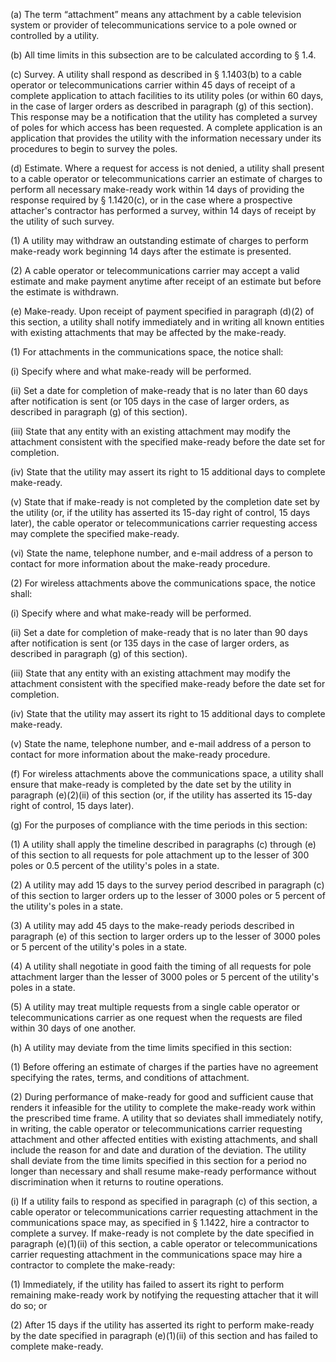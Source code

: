 (a) The term “attachment” means any attachment by a cable television system or provider of telecommunications service to a pole owned or controlled by a utility.

(b) All time limits in this subsection are to be calculated according to § 1.4.

(c) Survey. A utility shall respond as described in § 1.1403(b) to a cable operator or telecommunications carrier within 45 days of receipt of a complete application to attach facilities to its utility poles (or within 60 days, in the case of larger orders as described in paragraph (g) of this section). This response may be a notification that the utility has completed a survey of poles for which access has been requested. A complete application is an application that provides the utility with the information necessary under its procedures to begin to survey the poles.

(d) Estimate. Where a request for access is not denied, a utility shall present to a cable operator or telecommunications carrier an estimate of charges to perform all necessary make-ready work within 14 days of providing the response required by § 1.1420(c), or in the case where a prospective attacher's contractor has performed a survey, within 14 days of receipt by the utility of such survey.

(1) A utility may withdraw an outstanding estimate of charges to perform make-ready work beginning 14 days after the estimate is presented.

(2) A cable operator or telecommunications carrier may accept a valid estimate and make payment anytime after receipt of an estimate but before the estimate is withdrawn.

(e) Make-ready. Upon receipt of payment specified in paragraph (d)(2) of this section, a utility shall notify immediately and in writing all known entities with existing attachments that may be affected by the make-ready.

(1) For attachments in the communications space, the notice shall:

(i) Specify where and what make-ready will be performed.

(ii) Set a date for completion of make-ready that is no later than 60 days after notification is sent (or 105 days in the case of larger orders, as described in paragraph (g) of this section).

(iii) State that any entity with an existing attachment may modify the attachment consistent with the specified make-ready before the date set for completion.

(iv) State that the utility may assert its right to 15 additional days to complete make-ready.

(v) State that if make-ready is not completed by the completion date set by the utility (or, if the utility has asserted its 15-day right of control, 15 days later), the cable operator or telecommunications carrier requesting access may complete the specified make-ready.

(vi) State the name, telephone number, and e-mail address of a person to contact for more information about the make-ready procedure.

(2) For wireless attachments above the communications space, the notice shall:

(i) Specify where and what make-ready will be performed.

(ii) Set a date for completion of make-ready that is no later than 90 days after notification is sent (or 135 days in the case of larger orders, as described in paragraph (g) of this section).

(iii) State that any entity with an existing attachment may modify the attachment consistent with the specified make-ready before the date set for completion.

(iv) State that the utility may assert its right to 15 additional days to complete make-ready.

(v) State the name, telephone number, and e-mail address of a person to contact for more information about the make-ready procedure.

(f) For wireless attachments above the communications space, a utility shall ensure that make-ready is completed by the date set by the utility in paragraph (e)(2)(ii) of this section (or, if the utility has asserted its 15-day right of control, 15 days later).

(g) For the purposes of compliance with the time periods in this section:

(1) A utility shall apply the timeline described in paragraphs (c) through (e) of this section to all requests for pole attachment up to the lesser of 300 poles or 0.5 percent of the utility's poles in a state.

(2) A utility may add 15 days to the survey period described in paragraph (c) of this section to larger orders up to the lesser of 3000 poles or 5 percent of the utility's poles in a state.

(3) A utility may add 45 days to the make-ready periods described in paragraph (e) of this section to larger orders up to the lesser of 3000 poles or 5 percent of the utility's poles in a state.

(4) A utility shall negotiate in good faith the timing of all requests for pole attachment larger than the lesser of 3000 poles or 5 percent of the utility's poles in a state.

(5) A utility may treat multiple requests from a single cable operator or telecommunications carrier as one request when the requests are filed within 30 days of one another.

(h) A utility may deviate from the time limits specified in this section:

(1) Before offering an estimate of charges if the parties have no agreement specifying the rates, terms, and conditions of attachment.

(2) During performance of make-ready for good and sufficient cause that renders it infeasible for the utility to complete the make-ready work within the prescribed time frame. A utility that so deviates shall immediately notify, in writing, the cable operator or telecommunications carrier requesting attachment and other affected entities with existing attachments, and shall include the reason for and date and duration of the deviation. The utility shall deviate from the time limits specified in this section for a period no longer than necessary and shall resume make-ready performance without discrimination when it returns to routine operations.

(i) If a utility fails to respond as specified in paragraph (c) of this section, a cable operator or telecommunications carrier requesting attachment in the communications space may, as specified in § 1.1422, hire a contractor to complete a survey. If make-ready is not complete by the date specified in paragraph (e)(1)(ii) of this section, a cable operator or telecommunications carrier requesting attachment in the communications space may hire a contractor to complete the make-ready:

(1) Immediately, if the utility has failed to assert its right to perform remaining make-ready work by notifying the requesting attacher that it will do so; or

(2) After 15 days if the utility has asserted its right to perform make-ready by the date specified in paragraph (e)(1)(ii) of this section and has failed to complete make-ready.

